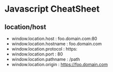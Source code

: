 # Javascript CheatSheet

## location/host

- window.location.host : foo.domain.com:80
- window.location.hostname : foo.domain.com
- window.location.protocol : https:
- window.location.port : 80
- window.location.pathname : /path
- window.location.origin : https://foo.domain.com
